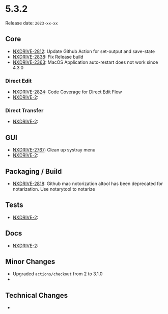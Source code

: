 # 5.3.2

Release date: `2023-xx-xx`

## Core

- [NXDRIVE-2812](https://jira.nuxeo.com/browse/NXDRIVE-2812): Update Github Action for set-output and save-state
- [NXDRIVE-2838](https://jira.nuxeo.com/browse/NXDRIVE-2838): Fix Release build
- [NXDRIVE-2363](https://jira.nuxeo.com/browse/NXDRIVE-2363): MacOS Application auto-restart does not work since 4.3.0

### Direct Edit

- [NXDRIVE-2824](https://jira.nuxeo.com/browse/NXDRIVE-2824): Code Coverage for Direct Edit Flow
- [NXDRIVE-2](https://jira.nuxeo.com/browse/NXDRIVE-2):

### Direct Transfer

- [NXDRIVE-2](https://jira.nuxeo.com/browse/NXDRIVE-2):

## GUI

- [NXDRIVE-2767](https://jira.nuxeo.com/browse/NXDRIVE-2767): Clean up systray menu
- [NXDRIVE-2](https://jira.nuxeo.com/browse/NXDRIVE-2):

## Packaging / Build

- [NXDRIVE-2818](https://jira.nuxeo.com/browse/NXDRIVE-2818): Github mac notorization altool has been deprecated for notarization. Use notarytool to notarize

## Tests

- [NXDRIVE-2](https://jira.nuxeo.com/browse/NXDRIVE-2):

## Docs

- [NXDRIVE-2](https://jira.nuxeo.com/browse/NXDRIVE-2):

## Minor Changes

- Upgraded `actions/checkout` from 2 to 3.1.0
-
## Technical Changes

-
